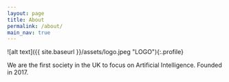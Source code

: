 ```yaml
---
layout: page
title: About
permalink: /about/
main_nav: true
---
```


![alt text]({{ site.baseurl }}/assets/logo.jpeg "LOGO"){:.profile}

We are the first society in the UK to focus on Artificial Intelligence. Founded in 2017.

